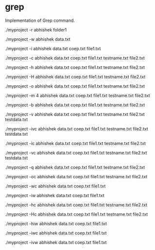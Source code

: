 # grep
Implementation of Grep command.

./myproject -r abhishek folder1

./myproject -w abhishek data.txt

./myproject -i abhishek data.txt coep.txt file1.txt

./myproject -c abhishek data.txt coep.txt file1.txt testname.txt file2.txt

./myproject -h abhishek data.txt coep.txt file1.txt testname.txt file2.txt

./myproject -H abhishek data.txt coep.txt file1.txt testname.txt file2.txt

 ./myproject -o abhishek data.txt coep.txt file1.txt testname.txt file2.txt
 
./myproject -m 4 abhishek data.txt coep.txt file1.txt testname.txt file2.txt

./myproject -b abhishek data.txt coep.txt file1.txt testname.txt file2.txt

./myproject -v abhishek data.txt coep.txt file1.txt testname.txt file2.txt testdata.txt

./myproject -ivc abhishek data.txt coep.txt file1.txt testname.txt file2.txt testdata.txt

./myproject -ic abhishek data.txt coep.txt file1.txt testname.txt file2.txt

./myproject -vc abhishek data.txt coep.txt file1.txt testname.txt file2.txt testdata.txt

./myproject -q abhishek data.txt coep.txt file1.txt testname.txt file2.txt

./myproject -oc abhishek data.txt coep.txt file1.txt testname.txt file2.txt

./myproject -wc abhishek data.txt coep.txt file1.txt

./myproject -iw abhishek data.txt coep.txt file1.txt

./myproject -hc abhishek data.txt coep.txt file1.txt testname.txt file2.txt 

./myproject -Hc abhishek data.txt coep.txt file1.txt testname.txt file2.txt

./myproject -hiw abhishek data.txt coep.txt file1.txt

./myproject -iwc abhishek data.txt coep.txt file1.txt

./myproject -ivw abhishek data.txt coep.txt file1.txt




